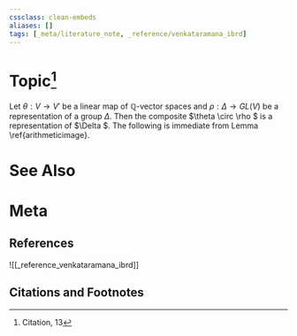 ```yaml
---
cssclass: clean-embeds
aliases: []
tags: [_meta/literature_note, _reference/venkataramana_ibrd]
---
```

# Topic[^1]


Let $\theta : V\rightarrow V'$ be a linear map of $\mathbb{Q}$-vector spaces and $\rho
:\Delta \rightarrow GL(V)$  be a representation of a  group $\Delta$. Then the
composite $\theta \circ  \rho $ is a representation  of $\Delta $. The
following is immediate from Lemma \ref{arithmeticimage}.



# See Also

# Meta
## References
![[_reference_venkataramana_ibrd]]


## Citations and Footnotes
[^1]: Citation, 13
